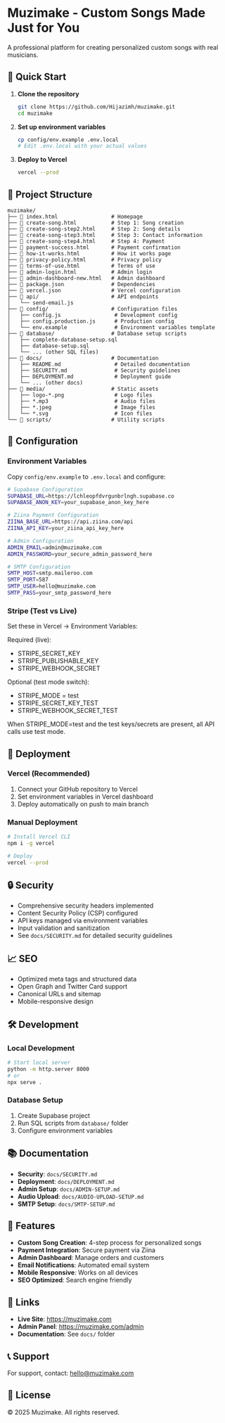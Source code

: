 # Muzimake - Custom Songs Made Just for You

A professional platform for creating personalized custom songs with real musicians.

## 🚀 Quick Start

1. **Clone the repository**
   ```bash
   git clone https://github.com/Hijazimh/muzimake.git
   cd muzimake
   ```

2. **Set up environment variables**
   ```bash
   cp config/env.example .env.local
   # Edit .env.local with your actual values
   ```

3. **Deploy to Vercel**
   ```bash
   vercel --prod
   ```

## 📁 Project Structure

```
muzimake/
├── 📄 index.html                 # Homepage
├── 📄 create-song.html           # Step 1: Song creation
├── 📄 create-song-step2.html     # Step 2: Song details
├── 📄 create-song-step3.html     # Step 3: Contact information
├── 📄 create-song-step4.html     # Step 4: Payment
├── 📄 payment-success.html       # Payment confirmation
├── 📄 how-it-works.html          # How it works page
├── 📄 privacy-policy.html        # Privacy policy
├── 📄 terms-of-use.html          # Terms of use
├── 📄 admin-login.html           # Admin login
├── 📄 admin-dashboard-new.html   # Admin dashboard
├── 📄 package.json               # Dependencies
├── 📄 vercel.json                # Vercel configuration
├── 📁 api/                       # API endpoints
│   └── send-email.js
├── 📁 config/                    # Configuration files
│   ├── config.js                 # Development config
│   ├── config.production.js      # Production config
│   └── env.example               # Environment variables template
├── 📁 database/                  # Database setup scripts
│   ├── complete-database-setup.sql
│   ├── database-setup.sql
│   └── ... (other SQL files)
├── 📁 docs/                      # Documentation
│   ├── README.md                 # Detailed documentation
│   ├── SECURITY.md               # Security guidelines
│   ├── DEPLOYMENT.md             # Deployment guide
│   └── ... (other docs)
├── 📁 media/                     # Static assets
│   ├── logo-*.png                # Logo files
│   ├── *.mp3                     # Audio files
│   ├── *.jpeg                    # Image files
│   └── *.svg                     # Icon files
└── 📁 scripts/                   # Utility scripts
```

## 🔧 Configuration

### Environment Variables

Copy `config/env.example` to `.env.local` and configure:

```bash
# Supabase Configuration
SUPABASE_URL=https://lchleopfdvrgunbrlngh.supabase.co
SUPABASE_ANON_KEY=your_supabase_anon_key_here

# Ziina Payment Configuration
ZIINA_BASE_URL=https://api.ziina.com/api
ZIINA_API_KEY=your_ziina_api_key_here

# Admin Configuration
ADMIN_EMAIL=admin@muzimake.com
ADMIN_PASSWORD=your_secure_admin_password_here

# SMTP Configuration
SMTP_HOST=smtp.maileroo.com
SMTP_PORT=587
SMTP_USER=hello@muzimake.com
SMTP_PASS=your_smtp_password_here
```

### Stripe (Test vs Live)

Set these in Vercel → Environment Variables:

Required (live):
- STRIPE_SECRET_KEY
- STRIPE_PUBLISHABLE_KEY
- STRIPE_WEBHOOK_SECRET

Optional (test mode switch):
- STRIPE_MODE = test
- STRIPE_SECRET_KEY_TEST
- STRIPE_WEBHOOK_SECRET_TEST

When STRIPE_MODE=test and the test keys/secrets are present, all API calls use test mode.

## 🚀 Deployment

### Vercel (Recommended)

1. Connect your GitHub repository to Vercel
2. Set environment variables in Vercel dashboard
3. Deploy automatically on push to main branch

### Manual Deployment

```bash
# Install Vercel CLI
npm i -g vercel

# Deploy
vercel --prod
```

## 🔒 Security

- Comprehensive security headers implemented
- Content Security Policy (CSP) configured
- API keys managed via environment variables
- Input validation and sanitization
- See `docs/SECURITY.md` for detailed security guidelines

## 📈 SEO

- Optimized meta tags and structured data
- Open Graph and Twitter Card support
- Canonical URLs and sitemap
- Mobile-responsive design

## 🛠️ Development

### Local Development

```bash
# Start local server
python -m http.server 8000
# or
npx serve .
```

### Database Setup

1. Create Supabase project
2. Run SQL scripts from `database/` folder
3. Configure environment variables

## 📚 Documentation

- **Security**: `docs/SECURITY.md`
- **Deployment**: `docs/DEPLOYMENT.md`
- **Admin Setup**: `docs/ADMIN-SETUP.md`
- **Audio Upload**: `docs/AUDIO-UPLOAD-SETUP.md`
- **SMTP Setup**: `docs/SMTP-SETUP.md`

## 🎵 Features

- **Custom Song Creation**: 4-step process for personalized songs
- **Payment Integration**: Secure payment via Ziina
- **Admin Dashboard**: Manage orders and customers
- **Email Notifications**: Automated email system
- **Mobile Responsive**: Works on all devices
- **SEO Optimized**: Search engine friendly

## 🔗 Links

- **Live Site**: https://muzimake.com
- **Admin Panel**: https://muzimake.com/admin
- **Documentation**: See `docs/` folder

## 📞 Support

For support, contact: hello@muzimake.com

## 📄 License

© 2025 Muzimake. All rights reserved.
